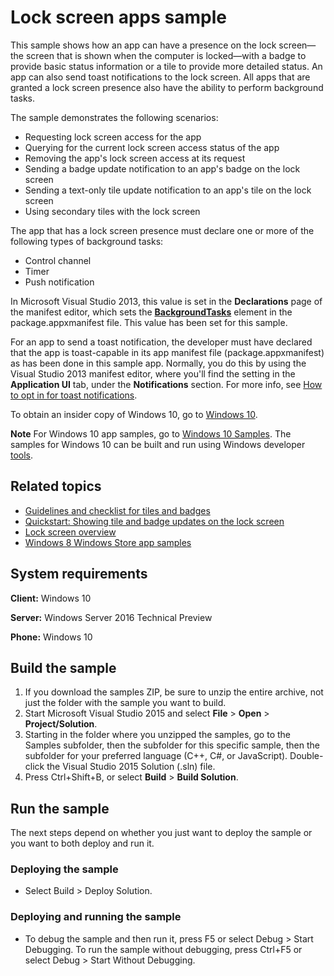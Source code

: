 <!---
  category: ControlsLayoutAndText 
  samplefwlink: http://go.microsoft.com/fwlink/p/?LinkId=620564&clcid=0x409
--->

# Lock screen apps sample

This sample shows how an app can have a presence on the lock screen—the screen that is shown when the computer is locked—with a badge to provide basic status information or a tile to provide more detailed status. An app can also send toast notifications to the lock screen. All apps that are granted a lock screen presence also have the ability to perform background tasks. 

The sample demonstrates the following scenarios:

- Requesting lock screen access for the app 
- Querying for the current lock screen access status of the app 
- Removing the app's lock screen access at its request 
- Sending a badge update notification to an app's badge on the lock screen 
- Sending a text-only tile update notification to an app's tile on the lock screen 
- Using secondary tiles with the lock screen 

The app that has a lock screen presence must declare one or more of the following types of background tasks:

- Control channel
- Timer
- Push notification

In Microsoft Visual Studio 2013, this value is set in the **Declarations** page of the manifest editor, which sets the [**BackgroundTasks**](http://msdn.microsoft.com/library/windows/apps/br211421) element in the package.appxmanifest file. This value has been set for this sample.

For an app to send a toast notification, the developer must have declared that the app is toast-capable in its app manifest file (package.appxmanifest) as has been done in this sample app. Normally, you do this by using the Visual Studio 2013 manifest editor, where you'll find the setting in the **Application UI** tab, under the **Notifications** section. For more info, see [How to opt in for toast notifications](http://msdn.microsoft.com/library/windows/apps/hh781238).


To obtain an insider copy of Windows 10, go to [Windows 10](http://insider.windows.com). 

**Note**  For Windows 10 app samples, go to  [Windows 10 Samples](https://github.com/Microsoft/Windows-universal-samples). The samples for Windows 10 can be built and run using Windows developer [tools](https://developer.windows.com).

## Related topics

- [Guidelines and checklist for tiles and badges](http://msdn.microsoft.com/library/windows/apps/hh465403)
- [Quickstart: Showing tile and badge updates on the lock screen](http://msdn.microsoft.com/library/windows/apps/hh700416) 
- [Lock screen overview](http://msdn.microsoft.com/library/windows/apps/hh779720)
- [Windows 8 Windows Store app samples](http://go.microsoft.com/fwlink/p/?LinkID=227694)

## System requirements

**Client:** Windows 10

**Server:** Windows Server 2016 Technical Preview

**Phone:** Windows 10

## Build the sample

1. If you download the samples ZIP, be sure to unzip the entire archive, not just the folder with the sample you want to build. 
2. Start Microsoft Visual Studio 2015 and select **File** \> **Open** \> **Project/Solution**.
3. Starting in the folder where you unzipped the samples, go to the Samples subfolder, then the subfolder for this specific sample, then the subfolder for your preferred language (C++, C#, or JavaScript). Double-click the Visual Studio 2015 Solution (.sln) file.
4. Press Ctrl+Shift+B, or select **Build** \> **Build Solution**.

## Run the sample

The next steps depend on whether you just want to deploy the sample or you want to both deploy and run it.

### Deploying the sample

- Select Build > Deploy Solution. 

### Deploying and running the sample

- To debug the sample and then run it, press F5 or select Debug >  Start Debugging. To run the sample without debugging, press Ctrl+F5 or select Debug > Start Without Debugging. 
